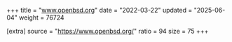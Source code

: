 +++
title = "www.openbsd.org"
date = "2022-03-22"
updated = "2025-06-04"
weight = 76724

[extra]
source = "https://www.openbsd.org/"
ratio = 94
size = 75
+++

